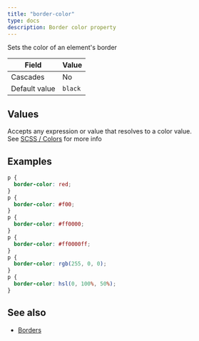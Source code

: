 ```yaml
---
title: "border-color"
type: docs
description: Border color property
---
```


Sets the color of an element's border

| Field | Value |
|--|--|
| Cascades | No |
| Default value | `black` |

## Values
Accepts any expression or value that resolves to a color value.  
See [SCSS / Colors](/menus/scss/colors) for more info

## Examples
```scss
p {
  border-color: red;
}
p {
  border-color: #f00;
}
p {
  border-color: #ff0000;
}
p {
  border-color: #ff0000ff;
}
p {
  border-color: rgb(255, 0, 0);
}
p {
  border-color: hsl(0, 100%, 50%);
}
```

## See also
- [Borders](/menus/scss/properties/border)